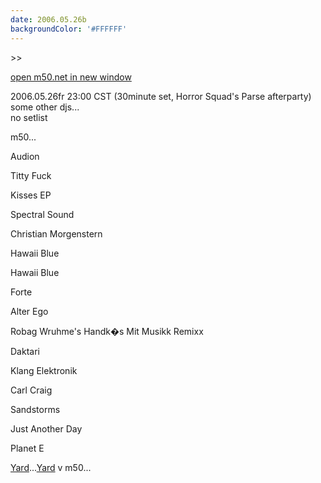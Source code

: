 ```yaml
---
date: 2006.05.26b
backgroundColor: '#FFFFFF'
---
```


\>>

[open m50.net in new window](http://m50.net/)

2006.05.26fr 23:00 CST (30minute set, Horror Squad's Parse afterparty)  
some other djs...  
no setlist  

m50...  

Audion

Titty Fuck

Kisses EP

Spectral Sound

Christian Morgenstern

Hawaii Blue

Hawaii Blue

Forte

Alter Ego

Robag Wruhme's Handk�s Mit Musikk Remixx

Daktari

Klang Elektronik

Carl Craig

Sandstorms

Just Another Day

Planet E

[Yard](http://yard.tandjrec.com/)...[Yard](http://yard.tandjrec.com/) v m50...
